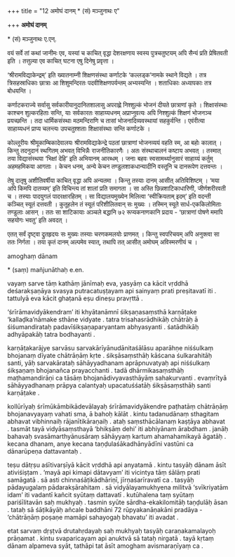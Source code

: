 +++
title = "12 अमोघं दानम् * (सं) मञ्जुनाथः ए"

+++
**अमोघं दानम्**

\* (सं) मञ्जुनाथः ए.एन्.

वयं सर्वे तां कथां जानीमः एव, यस्यां च काचित् वृद्धा देशरक्षणाय स्वस्य पुत्रचतुष्टयम् अपि सैन्यं प्रति प्रेषितवती इति । तत्तुल्या एव काचित् घटना एषु दिनेषु प्रवृत्ता ।

‘श्रीरामविद्याकेन्द्रम्’ इति ख्यातनाम्नी शिक्षणसंस्था कर्णाटके ‘कल्लड्क’नामके स्थाने विद्यते । तत्र त्रिसहस्राधिकाः छात्राः आ शिशुमन्दिरतः पदवीशिक्षणपर्यन्तम् अभ्यस्यन्ति । शताधिकाः अध्यापकाः तत्र बोधयन्ति ।

कर्णाटकराज्ये सर्वासु सर्वकारीयानुदानितशालासु अपराह्णे निश्शुल्कं भोजनं दीयते छात्राणां कृते । शिक्षासंस्थाः काश्चन शुल्करहिताः सन्ति, याः सर्वकारतः साहाय्यधनम् अप्राप्नुवत्यः अपि निश्शुल्कं शिक्षणं भोजनञ्च प्रयच्छन्ति । तदा धार्मिकसंस्थाः मठमन्दिराणि च तासां भोजनादिव्यवस्थायां सहकुर्वन्ति । एवंरीत्या साहाय्यधनं प्राप्य चलन्त्यः उपचतुश्शताः शिक्षासंस्थाः सन्ति कर्णाटके ।

कोल्लूरीयः श्रीमूकाम्बिकादेवालयः श्रीरामविद्याकेन्द्रे पठतां छात्राणां भोजनव्ययं वहति स्म, आ बहोः कालात् । किन्तु तदनुदानं स्थगितम् अभवत् विभिन्नैः राजनीतिकारणैः । अतः संस्थाचालनं कष्टाय अभवत् । तस्मात् तया विद्यासंस्थया ‘भिक्षां देहि’ इति अभियानम् आरब्धम् । जनाः बहवः स्वसामर्थ्यानुसारं साहाय्यं कर्तुम् अहमहमिकया आगताः । केचन धनम्, अन्ये केचन तण्डुलशाकधान्यादीनि वस्तूनि च दानरूपेण दत्तवन्तः ।

तेषु दातृषु अशीतिवर्षीया काचित् वृद्धा अपि अन्यतमा । किन्तु तस्याः दानम् आसीत् अतिविशिष्टम् । ‘मया अपि किमपि दातव्यम्’ इति विचिन्त्य तां शालां प्रति समागता । सा अस्ति छिन्नशाटिकाधारिणी, जीर्णशरीरवती च । तस्याः पादयुगलं पादरक्षारहितम् । सा विद्यालयमुख्येन मिलित्वा ‘स्वीक्रियताम् इदम्’ इति वदन्ती कञ्चित् स्यूतं दत्तवती । कुतूहलेन तं स्यूतं परिशीलितवान् सः मुख्यः । तस्मिन् स्यूते सार्ध-एककिलोमिताः तण्डुलाः आसन् । ततः सा शाटिकायाः अञ्चले बद्धानि ७२ रूप्यकनाणकानि प्रदाय - ‘छात्राणां पोषणे ममापि सहयोगः भवतु’ इति अवदत् ।

एतत् सर्वं दृष्ट्वा द्रुतहृदयः सः मुख्यः तस्याः चरणकमलयोः प्राणमत् । किन्तु स्वपरिचयम् अपि अनुक्त्वा सा ततः निर्गता । तया कृतं दानम् अल्पमेव स्यात्, तथापि तत् आसीत् अमोघम् अविस्मरणीयं च ।

amoghaṃ dānam

\* (saṃ) mañjunāthaḥ e.en.

vayaṃ sarve tāṃ kathāṃ jānīmaḥ eva, yasyāṃ ca kācit vṛddhā deśarakṣaṇāya svasya putracatuṣṭayam api sainyaṃ prati preṣitavatī iti . tattulyā eva kācit ghaṭanā eṣu dineṣu pravṛttā .

‘śrīrāmavidyākendram’ iti khyātanāmnī śikṣaṇasaṃsthā karṇāṭake ‘kallaḍka’nāmake sthāne vidyate . tatra trisahasrādhikāḥ chātrāḥ ā śiśumandirataḥ padavīśikṣaṇaparyantam abhyasyanti . śatādhikāḥ adhyāpakāḥ tatra bodhayanti .

karṇāṭakarājye sarvāsu sarvakārīyānudānitaśālāsu aparāhṇe niśśulkaṃ bhojanaṃ dīyate chātrāṇāṃ kṛte . śikṣāsaṃsthāḥ kāścana śulkarahitāḥ santi, yāḥ sarvakārataḥ sāhāyyadhanam aprāpnuvatyaḥ api niśśulkaṃ śikṣaṇaṃ bhojanañca prayacchanti . tadā dhārmikasaṃsthāḥ maṭhamandirāṇi ca tāsāṃ bhojanādivyavasthāyāṃ sahakurvanti . evaṃrītyā sāhāyyadhanaṃ prāpya calantyaḥ upacatuśśatāḥ śikṣāsaṃsthāḥ santi karṇāṭake .

kollūrīyaḥ śrīmūkāmbikādevālayaḥ śrīrāmavidyākendre paṭhatāṃ chātrāṇāṃ bhojanavyayaṃ vahati sma, ā bahoḥ kālāt . kintu tadanudānaṃ sthagitam abhavat vibhinnaiḥ rājanītikāraṇaiḥ . ataḥ saṃsthācālanaṃ kaṣṭāya abhavat . tasmāt tayā vidyāsaṃsthayā ‘bhikṣāṃ dehi’ iti abhiyānam ārabdham . janāḥ bahavaḥ svasāmarthyānusāraṃ sāhāyyaṃ kartum ahamahamikayā āgatāḥ . kecana dhanam, anye kecana taṇḍulaśākadhānyādīni vastūni ca dānarūpeṇa dattavantaḥ .

teṣu dātṛṣu aśītivarṣīyā kācit vṛddhā api anyatamā . kintu tasyāḥ dānam āsīt ativiśiṣṭam . ‘mayā api kimapi dātavyam’ iti vicintya tāṃ śālāṃ prati samāgatā . sā asti chinnaśāṭikādhāriṇī, jīrṇaśarīravatī ca . tasyāḥ pādayugalaṃ pādarakṣārahitam . sā vidyālayamukhyena militvā ‘svīkriyatām idam’ iti vadantī kañcit syūtaṃ dattavatī . kutūhalena taṃ syūtaṃ pariśīlitavān saḥ mukhyaḥ . tasmin syūte sārdha-ekakilomitāḥ taṇḍulāḥ āsan . tataḥ sā śāṭikāyāḥ añcale baddhāni 72 rūpyakanāṇakāni pradāya - ‘chātrāṇāṃ poṣaṇe mamāpi sahayogaḥ bhavatu’ iti avadat .

etat sarvaṃ dṛṣṭvā drutahṛdayaḥ saḥ mukhyaḥ tasyāḥ caraṇakamalayoḥ prāṇamat . kintu svaparicayam api anuktvā sā tataḥ nirgatā . tayā kṛtaṃ dānam alpameva syāt, tathāpi tat āsīt amogham avismaraṇīyaṃ ca .
